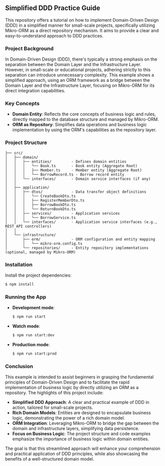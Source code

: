 ## Simplified DDD Practice Guide

This repository offers a tutorial on how to implement Domain-Driven Design (DDD) in a simplified manner for
small-scale projects, specifically utilizing Mikro-ORM as a direct repository mechanism. It aims to provide a clear and
easy-to-understand approach to DDD practices.

### Project Background

In Domain-Driven Design (DDD), there's typically a strong emphasis on the separation between the Domain Layer and the
Infrastructure Layer. However, in small-scale or educational projects, adhering strictly to this separation can
introduce unnecessary complexity. This example shows a simplified approach, using an ORM framework as a bridge between
the Domain Layer and the Infrastructure Layer, focusing on Mikro-ORM for its direct integration capabilities.

### Key Concepts

- **Domain Entity**: Reflects the core concepts of business logic and rules, directly mapped to the database structure
  and managed by Mikro-ORM.
- **ORM as Repository**: Simplifies data operations and business logic implementation by using the ORM's capabilities as
  the repository layer.

### Project Structure

```
├── src/
│   ├── domain/
│   │   ├── entities/         - Defines domain entities
│   │   │   └── Book.ts       - Book entity (Aggregate Root)
│   │   │   ├── Member.ts     - Member entity (Aggregate Root)
│   │   │   └── BorrowRecord.ts - Borrow record entity
│   │   └── interfaces/       - Domain service interfaces (if any)
│   │
│   ├── application/
│   │   ├── dtos/             - Data transfer object definitions
│   │   │   └── CreateBookDto.ts
│   │   │   ├── RegisterMemberDto.ts
│   │   │   ├── BorrowBookDto.ts
│   │   │   └── ReturnBookDto.ts
│   │   ├── services/         - Application services
│   │   │   └── BorrowService.ts
│   │   └── interfaces/       - Application service interfaces (e.g., REST API controllers)
│   │
│   └── infrastructure/
│       ├── orm/              - ORM configuration and entity mapping
│       │   └── mikro-orm.config.ts
│       └── repositories/     - Entity repository implementations (optional, managed by Mikro-ORM)
```

### Installation

Install the project dependencies:

```bash
$ npm install
```

### Running the App

- **Development mode**:

  ```bash
  $ npm run start
  ```

- **Watch mode**:

  ```bash
  $ npm run start:dev
  ```

- **Production mode**:

  ```bash
  $ npm run start:prod
  ```

### Conclusion

This example is intended to assist beginners in grasping the fundamental principles of Domain-Driven Design and to
facilitate the rapid implementation of business logic by directly utilizing an ORM as a repository. The highlights of
this project include:

- **Simplified DDD Approach**: A clear and practical example of DDD in action, tailored for small-scale projects.
- **Rich Domain Models**: Entities are designed to encapsulate business logic, demonstrating the power of a rich domain
  model.
- **ORM Integration**: Leveraging Mikro-ORM to bridge the gap between the domain and infrastructure layers, simplifying
  data persistence.
- **Focus on Business Logic**: The project structure and code examples emphasize the importance of business logic within
  domain entities.

The goal is that this streamlined approach will enhance your comprehension and practical application of DDD principles,
while also showcasing the benefits of a well-structured domain model.
